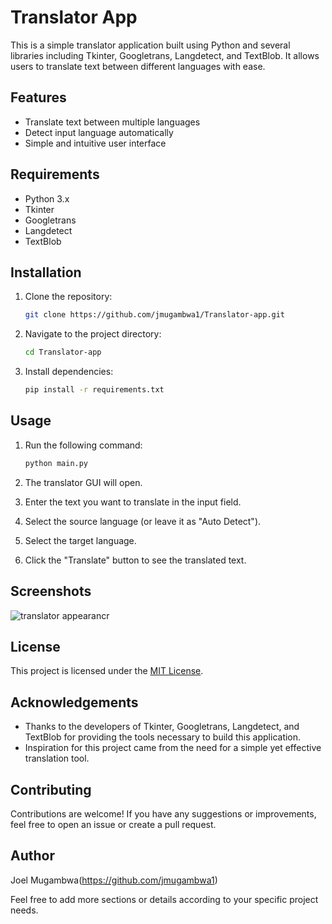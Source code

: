 # Translator App

This is a simple translator application built using Python and several libraries including Tkinter, Googletrans, Langdetect, and TextBlob. It allows users to translate text between different languages with ease.

## Features

- Translate text between multiple languages
- Detect input language automatically
- Simple and intuitive user interface

## Requirements

- Python 3.x
- Tkinter
- Googletrans
- Langdetect
- TextBlob

## Installation

1. Clone the repository:

    ```bash
    git clone https://github.com/jmugambwa1/Translator-app.git
    ```

2. Navigate to the project directory:

    ```bash
    cd Translator-app
    ```

3. Install dependencies:

    ```bash
    pip install -r requirements.txt
    ```

## Usage

1. Run the following command:

    ```bash
    python main.py
    ```

2. The translator GUI will open.
3. Enter the text you want to translate in the input field.
4. Select the source language (or leave it as "Auto Detect").
5. Select the target language.
6. Click the "Translate" button to see the translated text.

## Screenshots

![translator appearancr](https://github.com/jmugambwa1/Translator-app/assets/157279590/e4f66fc0-9bd8-4369-9dba-e480cc9fa378)


## License

This project is licensed under the [MIT License](LICENSE).

## Acknowledgements

- Thanks to the developers of Tkinter, Googletrans, Langdetect, and TextBlob for providing the tools necessary to build this application.
- Inspiration for this project came from the need for a simple yet effective translation tool.

## Contributing

Contributions are welcome! If you have any suggestions or improvements, feel free to open an issue or create a pull request.

## Author

Joel Mugambwa(https://github.com/jmugambwa1)

Feel free to add more sections or details according to your specific project needs.
